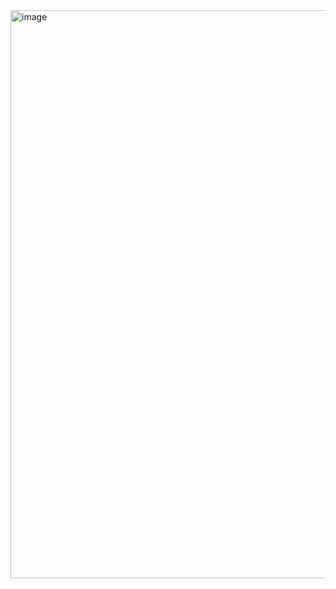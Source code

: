 <img width="1901" height="909" alt="image" src="https://github.com/user-attachments/assets/6ae30e59-4c1c-461b-95fd-97e274a04f99" />


